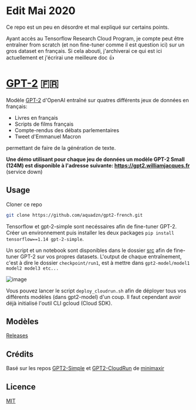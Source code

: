# Edit Mai 2020

Ce repo est un peu en désordre et mal expliqué sur certains points.

Ayant accès au Tensorflow Research Cloud Program, je compte peut être entraîner from scratch (et non fine-tuner comme il est question ici) sur un gros dataset en français.
Si cela abouti, j'archiverai ce qui est ici actuellement et j'écrirai une meilleure doc 👍


# [GPT-2](https://gpt2.williamjacques.fr/) :fr:

Modèle [GPT-2](https://github.com/openai/gpt-2) d'OpenAI entraîné sur quatres différents jeux de données en français:

- Livres en français
- Scripts de films français
- Compte-rendus des débats parlementaires
- Tweet d'Emmanuel Macron

permettant de faire de la génération de texte.


**Une démo utilisant pour chaque jeu de données un modèle GPT-2 Small (124M) est disponible à l'adresse suivante: https://gpt2.williamjacques.fr** (service down)


## Usage

Cloner ce repo
```bash
git clone https://github.com/aquadzn/gpt2-french.git
```

Tensorflow et gpt-2-simple sont necéssaires afin de fine-tuner GPT-2. Créer un environnement puis installer les deux packages ```pip install tensorflow==1.14 gpt-2-simple```.

Un script et un notebook sont disponibles dans le dossier [src](https://github.com/aquadzn/gpt2-french/tree/master/src) afin de fine-tuner GPT-2 sur vos propres datasets. 
L'output de chaque entraînement, c'est à dire le dossier ```checkpoint/run1```, est à mettre dans ```gpt2-model/model1 model2 model3 etc...```

![image](https://github.com/aquadzn/gpt2-french/blob/master/src/Screenshot%20from%202019-10-15%2017-00-57.png)

Vous pouvez lancer le script ```deploy_cloudrun.sh``` afin de déployer tous vos différents modèles (dans gpt2-model) d'un coup. Il faut cependant avoir déjà initialisé l'outil CLI gcloud (Cloud SDK).


## Modèles
[Releases](https://github.com/aquadzn/gpt2-french/releases/)


## Crédits
Basé sur les repos [GPT2-Simple](https://github.com/minimaxir/gpt-2-simple) et [GPT2-CloudRun](https://github.com/minimaxir/gpt-2-cloud-run) de [minimaxir](https://github.com/minimaxir)


## Licence
[MIT](https://github.com/aquadzn/gpt2-french/blob/master/LICENSE)
